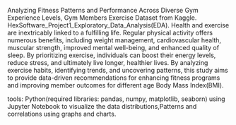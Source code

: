 Analyzing Fitness Patterns and Performance Across Diverse Gym Experience Levels,
Gym Members Exercise Dataset from Kaggle.
HexSoftware_Project1_Exploratory_Data_Analysis(EDA).
Health and exercise are inextricably linked to a fulfilling life. Regular physical activity offers numerous benefits, including weight management, cardiovascular health, muscular strength, improved mental well-being, and enhanced quality of sleep. By prioritizing exercise, individuals can boost their energy levels, reduce stress, and ultimately live longer, healthier lives.
By analyzing exercise habits, identifying trends, and uncovering patterns, this study aims to provide data-driven recommendations for enhancing fitness programs and improving member outcomes for different age Body Mass Index(BMI).

tools: Python(required libraries: pandas, numpy, matplotlib, seaborn) using Jupyter Notebook to visualize the data distributions,Patterns and correlations using graphs and charts.
